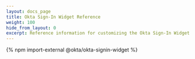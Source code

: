```yaml
---
layout: docs_page
title: Okta Sign-In Widget Reference
weight: 100
hide_from_layout: 0
excerpt: Reference information for customizing the Okta Sign-In Widget.
---
```


{% npm import-external @okta/okta-signin-widget %}
